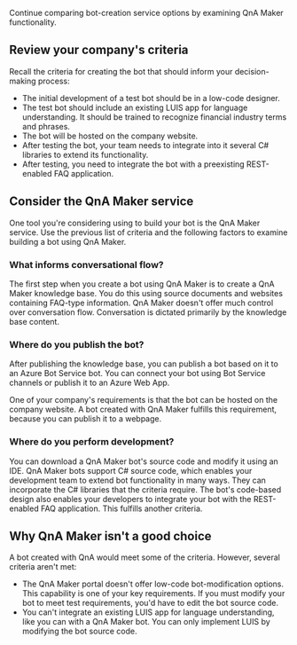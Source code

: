 Continue comparing bot-creation service options by examining QnA Maker functionality.

## Review your company's criteria

Recall the criteria for creating the bot that should inform your decision-making process:

- The initial development of a test bot should be in a low-code designer.
- The test bot should include an existing LUIS app for language understanding. It should be trained to recognize financial industry terms and phrases.
- The bot will be hosted on the company website.
- After testing the bot, your team needs to integrate into it several C# libraries to extend its functionality.
- After testing, you need to integrate the bot with a preexisting REST-enabled FAQ application.

## Consider the QnA Maker service

One tool you're considering using to build your bot is the QnA Maker service. Use the previous list of criteria and the following factors to examine building a bot using QnA Maker.

### What informs conversational flow?

The first step when you create a bot using QnA Maker is to create a QnA Maker knowledge base. You do this using source documents and websites containing FAQ-type information. QnA Maker doesn't offer much control over conversation flow. Conversation is dictated primarily by the knowledge base content.

### Where do you publish the bot?

After publishing the knowledge base, you can publish a bot based on it to an Azure Bot Service bot. You can connect your bot using Bot Service channels or publish it to an Azure Web App.

One of your company's requirements is that the bot can be hosted on the company website. A bot created with QnA Maker fulfills this requirement, because you can publish it to a webpage.

### Where do you perform development?

You can download a QnA Maker bot's source code and modify it using an IDE. QnA Maker bots support C# source code, which enables your development team to extend bot functionality in many ways. They can incorporate the C# libraries that the criteria require. The bot's code-based design also enables your developers to integrate your bot with the REST-enabled FAQ application. This fulfills another criteria.

## Why QnA Maker isn't a good choice

A bot created with QnA would meet some of the criteria. However, several criteria aren't met:

- The QnA Maker portal doesn't offer low-code bot-modification options. This capability is one of your key requirements. If you must modify your bot to meet test requirements, you'd have to edit the bot source code.
- You can't integrate an existing LUIS app for language understanding, like you can with a QnA Maker bot. You can only implement LUIS by modifying the bot source code.
